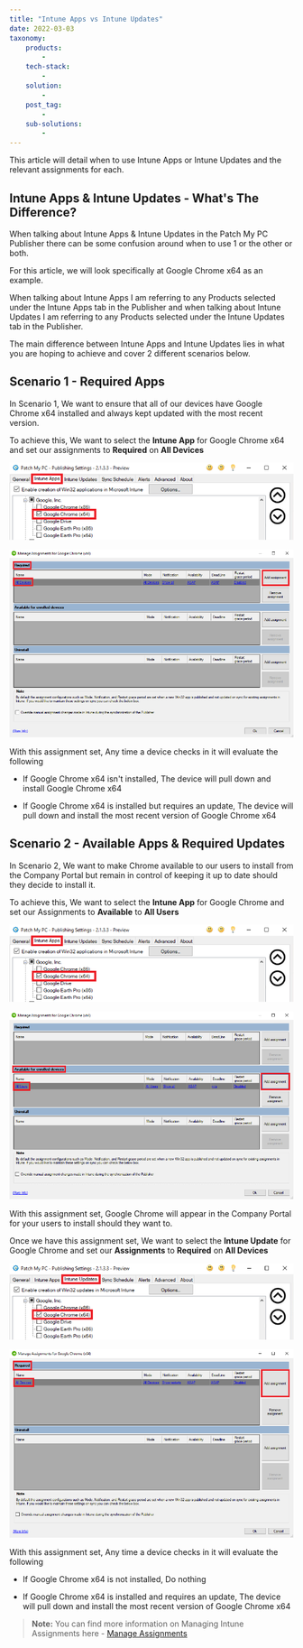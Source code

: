 ```yaml
---
title: "Intune Apps vs Intune Updates"
date: 2022-03-03
taxonomy:
    products:
        - 
    tech-stack:
        - 
    solution:
        - 
    post_tag:
        - 
    sub-solutions:
        - 
---
```


This article will detail when to use Intune Apps or Intune Updates and the relevant assignments for each.

## Intune Apps & Intune Updates - What's The Difference?

When talking about Intune Apps & Intune Updates in the Patch My PC Publisher there can be some confusion around when to use 1 or the other or both.

For this article, we will look specifically at Google Chrome x64 as an example.

When talking about Intune Apps I am referring to any Products selected under the Intune Apps tab in the Publisher and when talking about Intune Updates I am referring to any Products selected under the Intune Updates tab in the Publisher.

The main difference between Intune Apps and Intune Updates lies in what you are hoping to achieve and cover 2 different scenarios below.

## Scenario 1 - Required Apps

In Scenario 1, We want to ensure that all of our devices have Google Chrome x64 installed and always kept updated with the most recent version.

To achieve this, We want to select the **Intune App** for Google Chrome x64 and set our assignments to **Required** on **All Devices**

![](../../_images/Chrome_App.png)

![](../../_images/Required_All_Devices.png)

With this assignment set, Any time a device checks in it will evaluate the following

- If Google Chrome x64 isn't installed, The device will pull down and install Google Chrome x64

- If Google Chrome x64 is installed but requires an update, The device will pull down and install the most recent version of Google Chrome x64

## Scenario 2 - Available Apps & Required Updates

In Scenario 2, We want to make Chrome available to our users to install from the Company Portal but remain in control of keeping it up to date should they decide to install it.

To achieve this, We want to select the **Intune App** for Google Chrome and set our Assignments to **Available** to **All Users**

![](../../_images/Chrome_App.png)

![](../../_images/Available_All_Users.png)

With this assignment set, Google Chrome will appear in the Company Portal for your users to install should they want to.

Once we have this assignment set, We want to select the **Intune Update** for Google Chrome and set our **Assignments** to **Required** on **All Devices**

![](../../_images/Chrome_Update.png)

![](../../_images/Update_Required_All_Devices.png)

With this assignment set, Any time a device checks in it will evaluate the following

- If Google Chrome x64 is not installed, Do nothing

- If Google Chrome x64 is installed and requires an update, The device will pull down and install the most recent version of Google Chrome x64

> **Note:** You can find more information on Managing Intune Assignments here - [Manage Assignments](https://patchmypc.com/custom-options-available-for-third-party-updates-and-applications#ManageAssignments)

